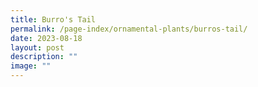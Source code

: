 ```yaml
---
title: Burro's Tail
permalink: /page-index/ornamental-plants/burros-tail/
date: 2023-08-18
layout: post
description: ""
image: ""
---
```

